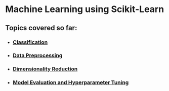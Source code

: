 # Machine Learning using Scikit-Learn

## Topics covered so far:


* ### [Classification](https://github.com/iamdsc/machine_learning/tree/master/classification)
* ### [Data Preprocessing](https://github.com/iamdsc/machine_learning/tree/master/data_preprocess)
* ### [Dimensionality Reduction](https://github.com/iamdsc/machine_learning/tree/master/dimensionality_reduction)
* ### [Model Evaluation and Hyperparameter Tuning](https://github.com/iamdsc/machine_learning/tree/master/model_eval_hyperparam_tuning)
